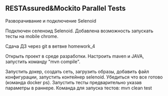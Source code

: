 RESTAssured&Mockito Parallel Tests
-

Разворачивание и подключение Selenoid

Подключен селеноид Selenoid. 
Добавлена возможность запускать тесты на mobile chrome.


Сдача ДЗ через git в ветвке homework_4

Открыть проект в среде разработки.
Настроить maven и JAVA, запустить команду "mvn compile".

Запустить докер, создать сеть, загрузить образы, добавить файл конфигурации, запустить контейнер selenoid.
Убедиться что все готово (команда docker ps).
Запустить тесты предварительно указав параметры в раннере. 
Команда для запуска тестов: mvn clean test